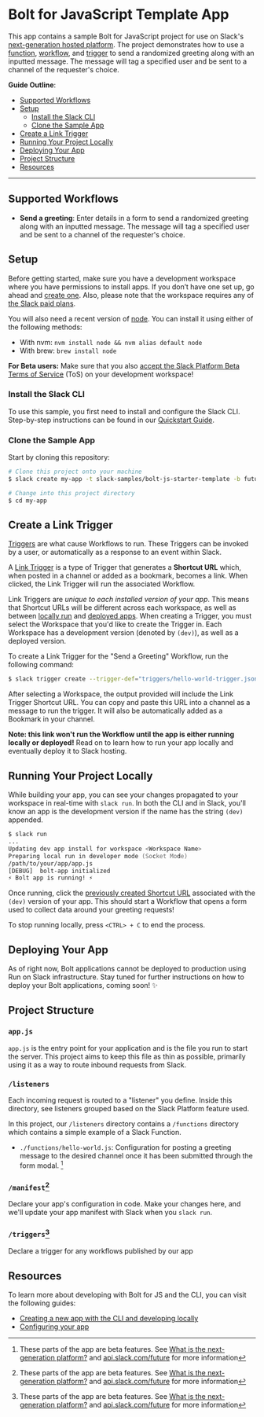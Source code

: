 # Bolt for JavaScript Template App

This app contains a sample Bolt for JavaScript project for use on Slack's
[next-generation hosted platform](https://api.slack.com/future). The project demonstrates how to use a [function](https://slack.dev/bolt-js/future/custom-functions), [workflow](https://slack.dev/bolt-js/future/workflows), and [trigger](https://slack.dev/bolt-js/future/triggers) to send a randomized greeting along with an inputted message. The message will tag a specified user and be sent to a channel of the requester's choice.


**Guide Outline**:

- [Supported Workflows](#supported-workflows)
- [Setup](#setup)
  - [Install the Slack CLI](#install-the-slack-cli)
  - [Clone the Sample App](#clone-the-sample-app)
- [Create a Link Trigger](#create-a-link-trigger)
- [Running Your Project Locally](#running-your-project-locally)
- [Deploying Your App](#deploying-your-app)
- [Project Structure](#project-structure)
- [Resources](#resources)

---

## Supported Workflows

- **Send a greeting**: Enter details in a form to send a randomized greeting along with an inputted message. The message will tag a specified user and be sent to a channel of the requester's choice.

## Setup
Before getting started, make sure you have a development workspace where you
have permissions to install apps. If you don’t have one set up, go ahead and
[create one](https://slack.com/create). Also, please note that the workspace
requires any of [the Slack paid plans](https://slack.com/pricing).

You will also need a recent version of [node](https://nodejs.org/en/). You can install it using either of the following methods:
  * With nvm: `nvm install node && nvm alias default node`
  * With brew: `brew install node`

**For Beta users:** Make sure that you also [accept the Slack Platform Beta Terms of Service](https://slack.com/admin/settings#hermes_permissions) (ToS) on your development workspace!


### Install the Slack CLI

To use this sample, you first need to install and configure the Slack CLI.
Step-by-step instructions can be found in our
[Quickstart Guide](https://api.slack.com/future/quickstart).

### Clone the Sample App

Start by cloning this repository:

```zsh
# Clone this project onto your machine
$ slack create my-app -t slack-samples/bolt-js-starter-template -b future

# Change into this project directory
$ cd my-app
```

## Create a Link Trigger

[Triggers](https://slack.dev/bolt-js/future/triggers) are what cause Workflows to
run. These Triggers can be invoked by a user, or automatically as a response to
an event within Slack.

A [Link Trigger](https://api.slack.com/future/triggers/link) is a type of
Trigger that generates a **Shortcut URL** which, when posted in a channel or
added as a bookmark, becomes a link. When clicked, the Link Trigger will run the
associated Workflow.

Link Triggers are _unique to each installed version of your app_. This means
that Shortcut URLs will be different across each workspace, as well as between
[locally run](#running-your-project-locally) and
[deployed apps](#deploying-your-app). When creating a Trigger, you must select
the Workspace that you'd like to create the Trigger in. Each Workspace has a
development version (denoted by `(dev)`), as well as a deployed version.

To create a Link Trigger for the "Send a Greeting" Workflow, run the following
command:

```zsh
$ slack trigger create --trigger-def="triggers/hello-world-trigger.json"
```

After selecting a Workspace, the output provided will include the Link Trigger
Shortcut URL. You can copy and paste this URL into a channel as a message to run the trigger. It will also be automatically added as a Bookmark in your channel.

**Note: this link won't run the Workflow until the app is either running locally
or deployed!** Read on to learn how to run your app locally and eventually
deploy it to Slack hosting.

## Running Your Project Locally

While building your app, you can see your changes propagated to your workspace
in real-time with `slack run`. In both the CLI and in Slack, you'll know an app
is the development version if the name has the string `(dev)` appended.

```zsh
$ slack run
...
Updating dev app install for workspace <Workspace Name>
Preparing local run in developer mode (Socket Mode)
/path/to/your/app/app.js
[DEBUG]  bolt-app initialized
⚡️ Bolt app is running! ⚡️
```

Once running, click the
[previously created Shortcut URL](#create-a-link-trigger) associated with the
`(dev)` version of your app. This should start a Workflow that opens a form used
to collect data around your greeting requests!

To stop running locally, press `<CTRL> + C` to end the process.

## Deploying Your App
As of right now, Bolt applications cannot be deployed to production using Run on Slack infrastructure. Stay tuned for further instructions on how to deploy your Bolt applications, coming soon! :sparkles:

## Project Structure

### `app.js`

`app.js` is the entry point for your application and is the file you run to start the server. This project aims to keep this file as thin as possible, primarily using it as a way to route inbound requests from Slack.

### `/listeners`

Each incoming request is routed to a "listener" you define. Inside this directory, see listeners grouped based on the Slack Platform feature used. 

In this project, our `/listeners` directory contains a `/functions` directory which contains a simple example of a Slack Function. 
  * `./functions/hello-world.js`: Configuration for posting a greeting message to the desired channel once it has been submitted through the form modal. [^1] 

### `/manifest`[^1]

Declare your app's configuration in code. Make your changes here, and we'll update your app manifest with Slack when you `slack run`. 

### `/triggers`[^1]

Declare a trigger for any workflows published by our app

## Resources
To learn more about developing with Bolt for JS and the CLI, you can visit the following guides:

* [Creating a new app with the CLI and developing locally](https://slack.dev/bolt-js/future/getting-started)
* [Configuring your app](https://slack.dev/bolt-js/future/app-manifests)


<!--
#### Deploying your app
Please refer to our deployment guide for next-generation Slack apps [here](https://slack.dev/bolt-js/future/deploy-your-app).

### Viewing Activity Logs
Activity logs for the production instance of your application can be viewed with
the `slack activity` command:

```zsh
$ slack activity
```
 -->

[^1]: These parts of the app are beta features. See [What is the next-generation platform?](https://slack.dev/bolt-js/future/getting-started#next-gen) and [api.slack.com/future](https://api.slack.com/future) for more information
